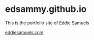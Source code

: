 edsammy.github.io
==================
This is the portfolio site of Eddie Samuels

[eddiesamuels.com](https://eddiesamuels.com)
